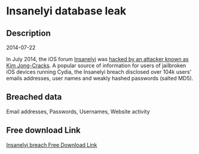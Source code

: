 # Insanelyi database leak

## Description

2014-07-22

In July 2014, the iOS forum <a href="http://insanelyi.com" target="_blank" rel="noopener">Insanelyi</a> was <a href="http://securityaffairs.co/wordpress/26835/hacking/hacked-bigboss-cydia.html?utm_content=bufferc7e16" target="_blank" rel="noopener">hacked by an attacker known as Kim Jong-Cracks</a>. A popular source of information for users of jailbroken iOS devices running Cydia, the Insanelyi breach disclosed over 104k users' emails addresses, user names and weakly hashed passwords (salted MD5).

## Breached data

Email addresses, Passwords, Usernames, Website activity

## Free download Link

[Insanelyi breach Free Download Link](https://tinyurl.com/2b2k277t)